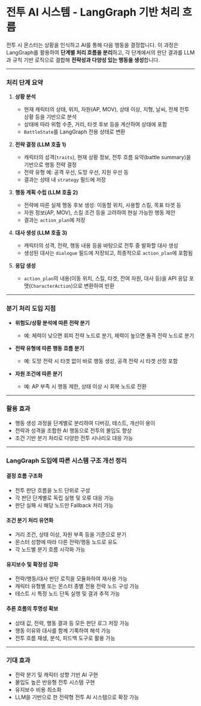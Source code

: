 # 전투 AI 시스템 - LangGraph 기반 처리 흐름

전투 시 몬스터는 상황을 인식하고 AI를 통해 다음 행동을 결정합니다. 이 과정은 LangGraph를 활용하여 **단계별 처리 흐름을 분리**하고, 각 단계에서의 판단 결과를 LLM과 규칙 기반 로직으로 결합해 **전략성과 다양성 있는 행동을 생성**합니다.

---

### 처리 단계 요약

1. **상황 분석**

   * 현재 캐릭터의 상태, 위치, 자원(AP, MOV), 상태 이상, 지형, 날씨, 전체 전투 상황 등을 기반으로 분석
   * 상태에 따라 위험 수준, 거리, 타겟 후보 등을 계산하여 상태에 포함
   * `BattleState`를 LangGraph 전용 상태로 변환

2. **전략 결정 (LLM 호출 1)**

   * 캐릭터의 성격(`traits`), 현재 상황 정보, 전투 흐름 요약(battle summary)을 기반으로 행동 전략 결정
   * 전략 유형 예: 공격 우선, 도망 우선, 지원 우선 등
   * 결과는 상태 내 `strategy` 필드에 저장

3. **행동 계획 수립 (LLM 호출 2)**

   * 전략에 따른 실제 행동 후보 생성: 이동할 위치, 사용할 스킬, 목표 타겟 등
   * 자원 정보(AP, MOV), 스킬 조건 등을 고려하여 현실 가능한 행동 제안
   * 결과는 `action_plan`에 저장

4. **대사 생성 (LLM 호출 3)**

   * 캐릭터의 성격, 전략, 행동 내용 등을 바탕으로 전투 중 발화할 대사 생성
   * 생성된 대사는 `dialogue` 필드에 저장되고, 최종적으로 `action_plan`에 포함됨

5. **응답 생성**

   * `action_plan`의 내용(이동 위치, 스킬, 타겟, 잔여 자원, 대사 등)을 API 응답 포맷(`CharacterAction`)으로 변환하여 반환

---

### 분기 처리 도입 지점

* **위험도/상황 분석에 따른 전략 분기**

  * 예: 체력이 낮으면 회피 전략 노드로 분기, 체력이 높으면 돌격 전략 노드로 분기
* **전략 유형에 따른 행동 흐름 분기**

  * 예: 도망 전략 시 타겟 없이 바로 행동 생성, 공격 전략 시 타겟 선정 포함
* **자원 조건에 따른 분기**

  * 예: AP 부족 시 행동 제한, 상태 이상 시 회복 노드로 전환

---

### 활용 효과

* 행동 생성 과정을 단계별로 분리하여 디버깅, 테스트, 개선이 용이
* 전략과 성격을 조합한 AI 행동으로 전투의 몰입도 향상
* 조건 기반 분기 처리로 다양한 전투 시나리오 대응 가능

---

### LangGraph 도입에 따른 시스템 구조 개선 정리

#### 결정 흐름 구조화

* 전투 판단 흐름을 노드 단위로 구성
* 각 판단 단계별로 독립 실행 및 오류 대응 가능
* 판단 실패 시 해당 노드만 Fallback 처리 가능

#### 조건 분기 처리 유연화

* 거리 조건, 상태 이상, 자원 부족 등을 기준으로 분기
* 몬스터 성향에 따라 다른 전략/행동 노드로 유도
* 각 노드별 분기 흐름 시각화 가능

#### 유지보수 및 확장성 강화

* 전략/행동/대사 판단 로직을 모듈화하여 재사용 가능
* 캐릭터 유형별 또는 몬스터 종별 전용 전략 노드 구성 가능
* 테스트 시 특정 노드 단독 실행 및 결과 추적 가능

#### 추론 흐름의 투명성 확보

* 상태 값, 전략, 행동 결과 등 모든 판단 로그 저장 가능
* 행동 이유와 대사를 함께 기록하여 해석 가능
* 전투 흐름 재생, 분석, 피드백 도구로 활용 가능

---

### 기대 효과

* 전략 분기 및 캐릭터 성향 기반 AI 구현
* 몰입도 높은 반응형 전투 시스템 구현
* 유지보수 비용 최소화
* LLM을 기반으로 한 전략형 전투 AI 시스템으로 확장 가능
